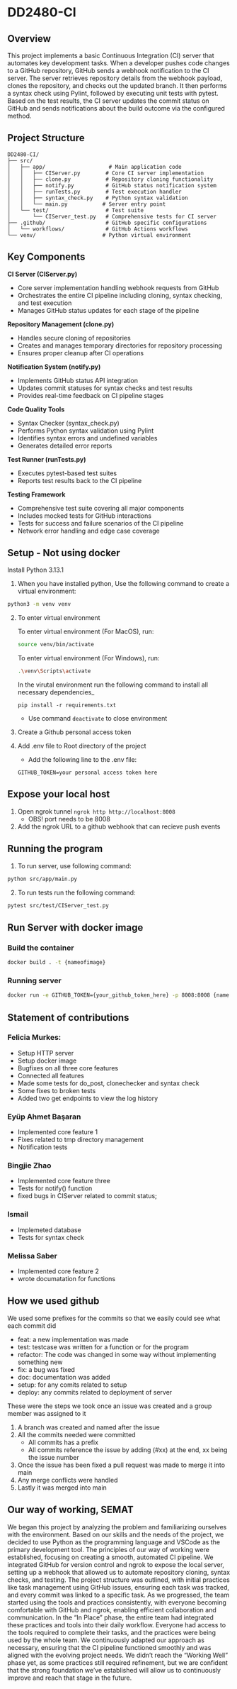 # DD2480-CI

## Overview
This project implements a basic Continuous Integration (CI) server that automates key development tasks. When a developer pushes code changes to a GitHub repository, GitHub sends a webhook notification to the CI server. The server retrieves repository details from the webhook payload, clones the repository, and checks out the updated branch. It then performs a syntax check using Pylint, followed by executing unit tests with pytest. Based on the test results, the CI server updates the commit status on GitHub and sends notifications about the build outcome via the configured method.

## Project Structure
```
DD2480-CI/
├── src/
│   ├── app/                    # Main application code
│   │   ├── CIServer.py        # Core CI server implementation
│   │   ├── clone.py           # Repository cloning functionality
│   │   ├── notify.py          # GitHub status notification system
│   │   ├── runTests.py        # Test execution handler
│   │   ├── syntax_check.py    # Python syntax validation
│   │   └── main.py           # Server entry point
│   └── test/                  # Test suite
│       └── CIServer_test.py   # Comprehensive tests for CI server
├── .github/                   # GitHub specific configurations
│   └── workflows/             # GitHub Actions workflows
└── venv/                     # Python virtual environment
```

## Key Components

**CI Server (CIServer.py)**
- Core server implementation handling webhook requests from GitHub
- Orchestrates the entire CI pipeline including cloning, syntax checking, and test execution
- Manages GitHub status updates for each stage of the pipeline

**Repository Management (clone.py)**
- Handles secure cloning of repositories
- Creates and manages temporary directories for repository processing
- Ensures proper cleanup after CI operations

**Notification System (notify.py)**
- Implements GitHub status API integration
- Updates commit statuses for syntax checks and test results
- Provides real-time feedback on CI pipeline stages

**Code Quality Tools**
- Syntax Checker (syntax_check.py)
- Performs Python syntax validation using Pylint
- Identifies syntax errors and undefined variables
- Generates detailed error reports

**Test Runner (runTests.py)**
- Executes pytest-based test suites
- Reports test results back to the CI pipeline

**Testing Framework**
- Comprehensive test suite covering all major components
- Includes mocked tests for GitHub interactions
- Tests for success and failure scenarios of the CI pipeline
- Network error handling and edge case coverage

## Setup - Not using docker
Install Python 3.13.1

1. When you have installed python, Use the following command to create a virtual environment:

```bash
python3 -m venv venv
```

2. To enter virtual environment

    To enter virtual environment (For MacOS), run:

    ```bash
    source venv/bin/activate
    ```

    To enter virtual environment (For Windows), run:

    ```bash
    .\venv\Scripts\activate
    ```
    
    In the virutal environment run the following command to install all necessary dependencies_

    ```pip install -r requirements.txt```

    - Use command ```deactivate``` to close environment
3. Create a Github personal access token
4. Add .env file to Root directory of the project
    - Add the following line to the .env file:

    ```GITHUB_TOKEN=your personal access token here```
## Expose your local host
1. Open ngrok tunnel
    ```ngrok http http://localhost:8008```
    - OBS! port needs to be 8008
2. Add the ngrok URL to a github webhook that can recieve push events


## Running the program

1. To run server, use following command:

```bash
python src/app/main.py
```

2. To run tests run the following command:
```bash
pytest src/test/CIServer_test.py
```

## Run Server with docker image
### Build the container
```bash
docker build . -t {nameofimage}
```
### Running server
```bash
docker run -e GITHUB_TOKEN={your_github_token_here} -p 8008:8008 {name of image}
```

## Statement of contributions

### Felicia Murkes:
- Setup HTTP server
- Setup docker image
- Bugfixes on all three core features
- Connected all features
- Made some tests for do_post, clonechecker and syntax check
- Some fixes to broken tests
- Added two get endpoints to view the log history

### Eyüp Ahmet Başaran
- Implemented core feature 1
- Fixes related to tmp directory management
- Notification tests

### Bingjie Zhao
- Implemented core feature three
- Tests for notify() function
- fixed bugs in CIServer related to commit status;

### Ismail 
- Implemeted database
- Tests for syntax check

### Melissa Saber
- Implemented core feature 2
- wrote documatation for functions


## How we used github
We used some prefixes for the commits so that we easily could see what each commit did

- feat: a new implementation was made
- test: testcase was written for a function or for the program
- refactor: The code was changed in some way without implementing something new
- fix: a bug was fixed
- doc: documentation was added
- setup: for any comits related to setup
- deploy: any commits related to deployment of server 

These were the steps we took once an issue was created and a group member was assigned to it

1. A branch was created and named after the issue
2. All the commits needed were committed
    - All commits has a prefix
    - All commits reference the issue by adding (#xx) at the end, xx being the issue number
5. Once the issue has been fixed a pull request was made to merge it into main
6. Any merge conflicts were handled
7. Lastly it was merged into main

## Our way of working, SEMAT
We began this project by analyzing the problem and familiarizing ourselves with the environment. Based on our skills and the needs of the
project, we decided to use Python as the programming language and VSCode as the primary development tool. The principles of our way of
working were established, focusing on creating a smooth, automated CI pipeline. We integrated GitHub for version control and ngrok to
expose the local server, setting up a webhook that allowed us to automate repository cloning, syntax checks, and testing. The project
structure was outlined, with initial practices like task management using GitHub issues, ensuring each task was tracked, and every commit
was linked to a specific task. As we progressed, the team started using the tools and practices consistently, with everyone becoming
comfortable with GitHub and ngrok, enabling efficient collaboration and communication. In the “In Place” phase, the entire team had
integrated these practices and tools into their daily workflow. Everyone had access to the tools required to complete their tasks, and
the practices were being used by the whole team. We continuously adapted our approach as necessary, ensuring that the CI pipeline
functioned smoothly and was aligned with the evolving project needs. We didn’t reach the “Working Well” phase yet, as some practices
still required refinement, but we are confident that the strong foundation we’ve established will allow us to continuously improve and
reach that stage in the future.
